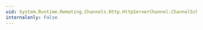```yaml
---
uid: System.Runtime.Remoting.Channels.Http.HttpServerChannel.ChannelScheme
internalonly: False
---
```

